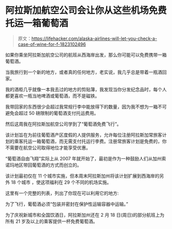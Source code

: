 # 阿拉斯加航空公司会让你从这些机场免费托运一箱葡萄酒

> 原文：<https://lifehacker.com/alaska-airlines-will-let-you-check-a-case-of-wine-for-f-1823102496>

如果你乘坐阿拉斯加航空公司的航班从西海岸出发，那么你可能可以免费携带一箱葡萄酒。



当我旅行到一个新的地方，或者真的任何地方，老实说，我几乎总是带着一瓶酒回家。

我的酒柜几乎就像一本我去过的地方的剪贴簿，我发现当你分发纪念品时，每个人都更喜欢一瓶当地啤酒或葡萄酒，而不是磁铁。

我带回家的东西很少会超过我常规行李中能放得下的数量，因为我不想为一箱不可避免会超过 50 磅限制的葡萄酒支付托运费用。

然后这周我在阿拉斯加航空公司学到了“葡萄酒免费飞行”。

该计划旨在为前往葡萄酒产区度假的人提供服务，允许每位注册阿拉斯加常旅客计划的乘客托运一箱葡萄酒，而无需支付托运行李费。注册常旅客计划是免费的，你不需要在航空公司取得地位才能享受优惠。

“葡萄酒自由飞翔”实际上从 2007 年就开始了，最初是作为一种鼓励人们从加州索诺玛地区带回葡萄酒的方式而创立的。

该计划最初仅在 11 个城市实施，但本周末阿拉斯加州将该计划扩展到西海岸的另外 18 个城市 ，使这项福利在 29 个不同的机场实施。

这里有一个完整的列表，列出了你现在可以利用它的地方:

为了飞行，葡萄酒必须“包装并密封在保护性运输容器中运输。”

为了庆祝新城市和全国饮酒日，阿拉斯加州还在 2 月 18 日(周日)的部分航班上为所有 21 岁及以上的乘客提供一杯免费葡萄酒。